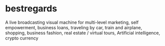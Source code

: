 # bestregards
A live broadcasting visual machine for multi-level marketing, self empowerment, business loans,  traveling by car, train and airplane, shopping, business fashion, real estate / virtual tours,  Artificial intelligence, crypto currency
